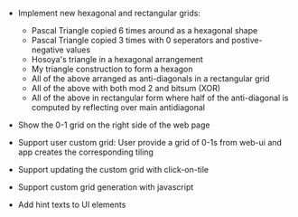 * Implement new hexagonal and rectangular grids:
    - Pascal Triangle copied 6 times around as a hexagonal shape
    - Pascal Triangle copied 3 times with 0 seperators and postive-negative values
    - Hosoya's triangle in a hexagonal arrangement
    - My triangle construction to form a hexagon
    - All of the above arranged as anti-diagonals in a rectangular grid
    - All of the above with both mod 2 and bitsum (XOR)
    - All of the above in rectangular form where half of the anti-diagonal is computed by reflecting over main antidiagonal

* Show the 0-1 grid on the right side of the web page
* Support user custom grid: User provide a grid of 0-1s from web-ui and app creates the corresponding tiling
* Support updating the custom grid with click-on-tile
* Support custom grid generation with javascript
* Add hint texts to UI elements
  